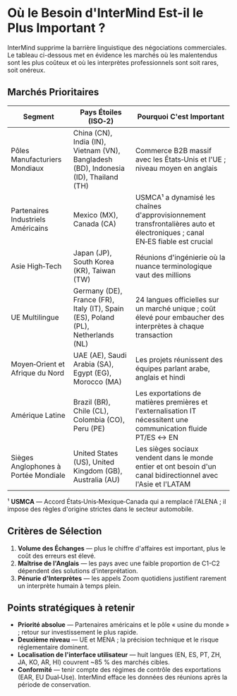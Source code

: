 # Où le Besoin d'InterMind Est-il le Plus Important ?

InterMind supprime la barrière linguistique des négociations commerciales.
Le tableau ci-dessous met en évidence les marchés où les malentendus sont les plus coûteux et où les interprètes professionnels sont soit rares, soit onéreux.

## Marchés Prioritaires

| Segment                                    | Pays Étoiles (ISO‑2)                                                               | Pourquoi C'est Important                                                                                                    |
| ----------------------------------------- | --------------------------------------------------------------------------------- | -------------------------------------------------------------------------------------------------------------------------- |
| Pôles Manufacturiers Mondiaux             | China (CN), India (IN), Vietnam (VN), Bangladesh (BD), Indonesia (ID), Thailand (TH) | Commerce B2B massif avec les États‑Unis et l'UE ; niveau moyen en anglais                                                   |
| Partenaires Industriels Américains        | Mexico (MX), Canada (CA)                                                           | USMCA¹ a dynamisé les chaînes d'approvisionnement transfrontalières auto et électroniques ; canal EN‑ES fiable est crucial |
| Asie High‑Tech                            | Japan (JP), South Korea (KR), Taiwan (TW)                                          | Réunions d'ingénierie où la nuance terminologique vaut des millions                                                         |
| UE Multilingue                            | Germany (DE), France (FR), Italy (IT), Spain (ES), Poland (PL), Netherlands (NL)   | 24 langues officielles sur un marché unique ; coût élevé pour embaucher des interprètes à chaque transaction                |
| Moyen‑Orient et Afrique du Nord           | UAE (AE), Saudi Arabia (SA), Egypt (EG), Morocco (MA)                             | Les projets réunissent des équipes parlant arabe, anglais et hindi                                                          |
| Amérique Latine                           | Brazil (BR), Chile (CL), Colombia (CO), Peru (PE)                                  | Les exportations de matières premières et l'externalisation IT nécessitent une communication fluide PT/ES ↔ EN              |
| Sièges Anglophones à Portée Mondiale      | United States (US), United Kingdom (GB), Australia (AU)                            | Les sièges sociaux vendent dans le monde entier et ont besoin d'un canal bidirectionnel avec l'Asie et l'LATAM             |

¹ **USMCA** — Accord États‑Unis‑Mexique‑Canada qui a remplacé l'ALENA ; il impose des règles d'origine strictes dans le secteur automobile.

## Critères de Sélection

1. **Volume des Échanges** — plus le chiffre d'affaires est important, plus le coût des erreurs est élevé.
2. **Maîtrise de l'Anglais** — les pays avec une faible proportion de C1-C2 dépendent des solutions d'interprétation.
3. **Pénurie d'Interprètes** — les appels Zoom quotidiens justifient rarement un interprète humain à temps plein.

## Points stratégiques à retenir

- **Priorité absolue** — Partenaires américains et le pôle « usine du monde » ; retour sur investissement le plus rapide.
- **Deuxième niveau** — UE et MENA ; la précision technique et le risque réglementaire dominent.
- **Localisation de l'interface utilisateur** — huit langues (EN, ES, PT, ZH, JA, KO, AR, HI) couvrent \~85 % des marchés cibles.
- **Conformité** — tenir compte des régimes de contrôle des exportations (EAR, EU Dual‑Use). InterMind efface les données des réunions après la période de conservation.